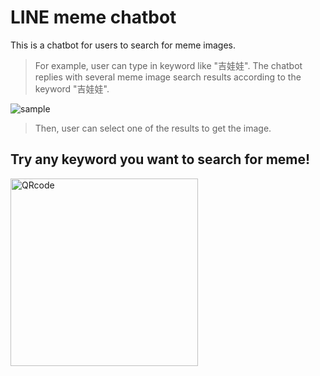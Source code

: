 # LINE meme chatbot
This is a chatbot for users to search for meme images.

> For example, user can type in keyword like "吉娃娃".
The chatbot replies with several meme image search results according to the keyword "吉娃娃".

![sample](https://ppt.cc/fz5Aqx@.png)
> Then, user can select one of the results to get the image.

## Try any keyword you want to search for meme!
<img src="https://qr-official.line.me/sid/L/224jhgwt.png" width = "300" height = "300" alt="QRcode"/>

